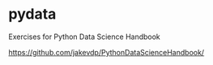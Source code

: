 # pydata
Exercises for Python Data Science Handbook

https://github.com/jakevdp/PythonDataScienceHandbook/
